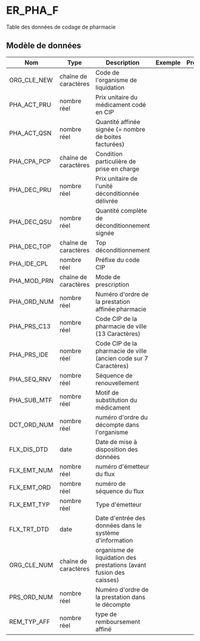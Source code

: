 # ER_PHA_F

Table des données de codage de pharmacie


## Modèle de données

|Nom|Type|Description|Exemple|Propriétés|
|-|-|-|-|-|
|ORG_CLE_NEW|chaîne de caractères|Code de l'organisme de liquidation|||
|PHA_ACT_PRU|nombre réel|Prix unitaire du médicament codé en CIP|||
|PHA_ACT_QSN|nombre réel|Quantité affinée signée (= nombre de boites facturées)|||
|PHA_CPA_PCP|chaîne de caractères|Condition particulière de prise en charge|||
|PHA_DEC_PRU|nombre réel|Prix unitaire de l'unité déconditionnée délivrée|||
|PHA_DEC_QSU|nombre réel|Quantité complète de déconditionnement signée|||
|PHA_DEC_TOP|chaîne de caractères|Top déconditionnement|||
|PHA_IDE_CPL|nombre réel|Préfixe du code CIP|||
|PHA_MOD_PRN|chaîne de caractères|Mode de prescription|||
|PHA_ORD_NUM|nombre réel|Numéro d'ordre de la prestation affinée pharmacie|||
|PHA_PRS_C13|nombre réel|Code CIP de la pharmacie de ville (13 Caractères)|||
|PHA_PRS_IDE|nombre réel|Code CIP de la pharmacie de ville (ancien code sur 7 Caractères)|||
|PHA_SEQ_RNV|nombre réel|Séquence de renouvellement|||
|PHA_SUB_MTF|nombre réel|Motif de substitution du médicament|||
|DCT_ORD_NUM|nombre réel|numéro d'ordre du décompte dans l'organisme|||
|FLX_DIS_DTD|date|Date de mise à disposition des données|||
|FLX_EMT_NUM|nombre réel|numéro d'émetteur du flux|||
|FLX_EMT_ORD|nombre réel|numéro de séquence du flux|||
|FLX_EMT_TYP|nombre réel|Type d'émetteur|||
|FLX_TRT_DTD|date|Date d'entrée des données dans le système d'information|||
|ORG_CLE_NUM|chaîne de caractères|organisme de liquidation des prestations (avant fusion des caisses)|||
|PRS_ORD_NUM|nombre réel|Numéro d'ordre de la prestation dans le décompte|||
|REM_TYP_AFF|nombre réel|type de remboursement affiné|||
